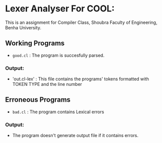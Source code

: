 # Lexer Analyser For COOL:

This is an assignment for Compiler Class, Shoubra Faculty of Engineering, Benha University.


## Working Programs

  - `good.cl` : The program is succesfully parsed.
  ### Output: 
  - 'out.cl-lex' : This file contains the programs' tokens formatted with TOKEN TYPE and the line number


## Erroneous Programs

  - `bad.cl` : The program contains Lexical errors
  ###  Output: 
  - The program doesn't generate output file if it contains errors.

